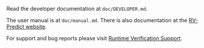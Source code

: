 Read the developer documentation at `doc/DEVELOPER.md`.

The user manual is at `doc/manual.md`.  There is also documentation at
the [RV-Predict website](https://runtimeverification.com/predict/docs/).

For support and bug reports please visit
[Runtime Verification Support](https://runtimeverification.com/support).
